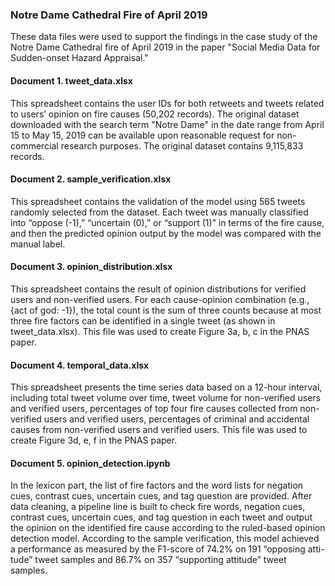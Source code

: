 ### Notre Dame Cathedral Fire of April 2019
These data files were used to support the findings in the case study of the Notre Dame Cathedral fire of April 2019 in the paper "Social Media Data for Sudden-onset Hazard Appraisal."

#### Document 1. tweet_data.xlsx
This spreadsheet contains the user IDs for both retweets and tweets related to users’ opinion on fire causes (50,202 records). The original dataset downloaded with the search term "Notre Dame" in the date range from April 15 to May 15, 2019 can be available upon reasonable request for non-commercial research purposes. The original dataset contains 9,115,833 records.

#### Document 2. sample_verification.xlsx
This spreadsheet contains the validation of the model using 565 tweets randomly selected from the dataset. Each tweet was manually classified into “oppose (-1),” “uncertain (0),” or “support (1)” in terms of the fire cause, and then the predicted opinion output by the model was compared with the manual label. 

#### Document 3. opinion_distribution.xlsx
This spreadsheet contains the result of opinion distributions for verified users and non-verified users. For each cause-opinion combination (e.g., {act of god: -1}), the total count is the sum of three counts because at most three fire factors can be identified in a single tweet (as shown in tweet_data.xlsx). This file was used to create Figure 3a, b, c in the PNAS paper. 

#### Document 4. temporal_data.xlsx
This spreadsheet presents the time series data based on a 12-hour interval, including total tweet volume over time, tweet volume for non-verified users and verified users, percentages of top four fire causes collected from non-verified users and verified users, percentages of criminal and accidental causes from non-verified users and verified users. This file was used to create Figure 3d, e, f in the PNAS paper. 

#### Document 5. opinion_detection.ipynb
In the lexicon part, the list of fire factors and the word lists for negation cues, contrast cues, uncertain cues, and tag question are provided.
After data cleaning, a pipeline line is built to check fire words, negation cues, contrast cues, uncertain cues, and tag question in each tweet and output the opinion on the identified fire cause according to the ruled-based opinion detection model. According to the sample verification, this model achieved a performance as measured by the F1-score of 74.2% on 191 “opposing atti-tude” tweet samples and 86.7% on 357 “supporting attitude” tweet samples. 
